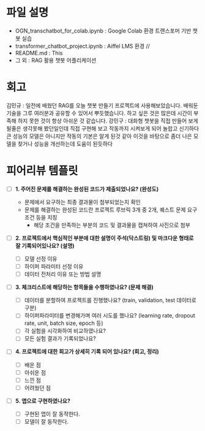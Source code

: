 # 파일 설명
- OGN_transchatbot_for_colab.ipynb : Google Colab 환경 트랜스포머 기반 챗봇 실습 
- transformer_chatbot_project.ipynb : Aiffel LMS 환경 //
- README.md : This
- 그 외 : RAG 활용 챗봇 어플리케이션


# 회고
김민규 : 일전에 배웠던 RAG를 오늘 챗봇 만들기 프로젝트에 사용해보았습니다. 배워둔 기술을 그루 여러분과 공유할 수 있어서 뿌듯했습니다. 
         하고 싶은 것은 많은데 시간이 부족해 하지 못한 것이 항상 아쉬운 것 같습니다. 
강민구 : 대화형 챗봇을 직접 만들어 보게 될줄은 생각못해 봤던일인데 직접 구현해 보고 작동까지 시켜보게 되어 놀랍고 신기하다 큰 성능의 모델은 아니지만 작동의 기본은 알게 된것 같아 이것을 바탕으로 좀더 나은 모델을 찾거나 성능을 개선하는데 도움이 된듯하다

#  피어리뷰 템플릿

- [ ]  **1. 주어진 문제를 해결하는 완성된 코드가 제출되었나요? (완성도)**
    - 문제에서 요구하는 최종 결과물이 첨부되었는지 확인
    - 문제를 해결하는 완성된 코드란 프로젝트 루브릭 3개 중 2개, 
    퀘스트 문제 요구조건 등을 지칭
        - 해당 조건을 만족하는 부분의 코드 및 결과물을 캡쳐하여 사진으로 첨부

- [ ]  **2. 프로젝트에서 핵심적인 부분에 대한 설명이 주석(닥스트링) 및 마크다운 형태로 잘 기록되어있나요? (설명)**
    - [ ]  모델 선정 이유
    - [ ]  하이퍼 파라미터 선정 이유
    - [ ]  데이터 전처리 이유 또는 방법 설명

- [ ]  **3. 체크리스트에 해당하는 항목들을 수행하였나요? (문제 해결)**
    - [ ]  데이터를 분할하여 프로젝트를 진행했나요? (train, validation, test 데이터로 구분)
    - [ ]  하이퍼파라미터를 변경해가며 여러 시도를 했나요? (learning rate, dropout rate, unit, batch size, epoch 등)
    - [ ]  각 실험을 시각화하여 비교하였나요?
    - [ ]  모든 실험 결과가 기록되었나요?

- [ ]  **4. 프로젝트에 대한 회고가 상세히 기록 되어 있나요? (회고, 정리)**
    - [ ]  배운 점
    - [ ]  아쉬운 점
    - [ ]  느낀 점
    - [ ]  어려웠던 점

- [ ]  **5.  앱으로 구현하였나요?**
    - [ ]  구현된 앱이 잘 동작한다.
    - [ ]  모델이 잘 동작한다.
